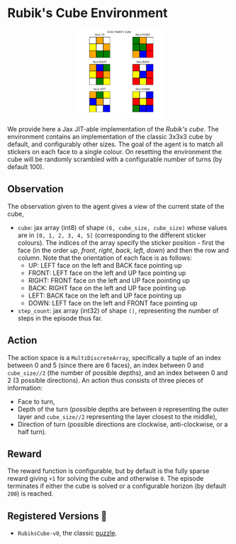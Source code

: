 # Rubik's Cube Environment

<p align="center">
        <img src="../env_anim/rubiks_cube.gif" height="200"/>
</p>

We provide here a Jax JIT-able implementation of the _Rubik's cube_. The environment contains an implementation of the classic 3x3x3 cube by default, and configurably other sizes. The goal of the agent is to match all stickers on each face to a single colour. On resetting the environment the cube will be randomly scrambled with a configurable number of turns (by default 100).

## Observation
The observation given to the agent gives a view of the current state of the cube,
- `cube`: jax array (int8) of shape `(6, cube_size, cube_size)` whose values are in `[0, 1, 2, 3, 4, 5]`
  (corresponding to the different sticker colours). The indices of the array specify the sticker position - first
the face (in the order _up_, _front_, _right_, _back_, _left_, _down_) and then the row and column.
Note that the orientation of each face is as follows:
  - UP: LEFT face on the left and BACK face pointing up
  - FRONT: LEFT face on the left and UP face pointing up
  - RIGHT: FRONT face on the left and UP face pointing up
  - BACK: RIGHT face on the left and UP face pointing up
  - LEFT: BACK face on the left and UP face pointing up
  - DOWN: LEFT face on the left and FRONT face pointing up
- `step_count`: jax array (int32) of shape `()`, representing the number of steps in the episode thus far.

## Action
The action space is a `MultiDiscreteArray`, specifically a tuple of an index between 0 and 5 (since there
are 6 faces), an index between 0 and `cube_size//2` (the number of possible depths), and an index between
0 and 2 (3 possible directions). An action thus consists of three pieces of information:
- Face to turn,
- Depth of the turn (possible depths are between `0` representing the outer layer and `cube_size//2`
representing the layer closest to the middle),
- Direction of turn (possible directions are clockwise, anti-clockwise, or a half turn).



## Reward
The reward function is configurable, but by default is the fully sparse reward giving `+1` for solving the cube and otherwise `0`.
The episode terminates if either the cube is solved or a configurable horizon (by default `200`) is reached.

## Registered Versions 📖
- `RubiksCube-v0`, the classic [puzzle](https://en.wikipedia.org/wiki/Rubik%27s_Cube).
